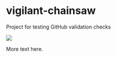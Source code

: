 # vigilant-chainsaw
Project for testing GitHub validation checks

![](https://github.com/willknoll/vigilant-chainsaw/workflows/Greet%20Everyone/badge.svg?event=pull_request)

More text here.